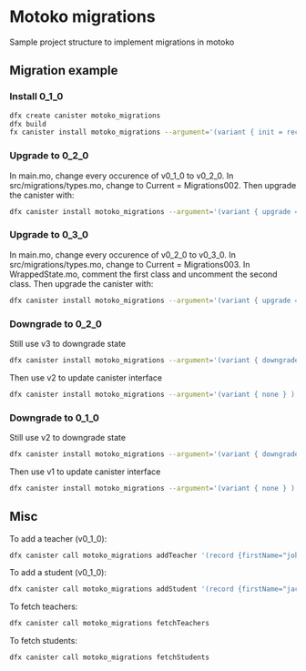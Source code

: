 # Motoko migrations

Sample project structure to implement migrations in motoko

## Migration example

### Install 0_1_0

```bash
dfx create canister motoko_migrations
dfx build
fx canister install motoko_migrations --argument='(variant { init = record { controller = principal "aaaaa-aa" } } )'
```

### Upgrade to 0_2_0

In main.mo, change every occurence of v0_1_0 to v0_2_0. In src/migrations/types.mo, change to Current = Migrations002. Then upgrade the canister with:

```bash
dfx canister install motoko_migrations --argument='(variant { upgrade = record { controllers = vec {} } } )' --mode=upgrade
```

### Upgrade to 0_3_0

In main.mo, change every occurence of v0_2_0 to v0_3_0. In src/migrations/types.mo, change to Current = Migrations003. In WrappedState.mo, comment the first class and uncomment the second class. Then upgrade the canister with:

```bash
dfx canister install motoko_migrations --argument='(variant { upgrade = record { controllers = vec {} ; schoolName="polytechnique"; } } )' --mode=upgrade
```

### Downgrade to 0_2_0

Still use v3 to downgrade state
```bash
dfx canister install motoko_migrations --argument='(variant { downgrade = record {} } )' --mode=upgrade --upgrade-unchanged
```
Then use v2 to update canister interface
```bash
dfx canister install motoko_migrations --argument='(variant { none } )'
```
### Downgrade to 0_1_0

Still use v2 to downgrade state
```bash
dfx canister install motoko_migrations --argument='(variant { downgrade = record { controller = "aaaaa-aa" } } )' --mode=upgrade --upgrade-unchanged
```
Then use v1 to update canister interface
```bash
dfx canister install motoko_migrations --argument='(variant { none } )' --mode=upgrade
```

## Misc

To add a teacher (v0_1_0):
```bash
dfx canister call motoko_migrations addTeacher '(record {firstName="john"; lastName="petrucci"; subject="guitar"})'
```

To add a student (v0_1_0):
```bash
dfx canister call motoko_migrations addStudent '(record {firstName="jack"; lastName="black"; speciality="singer"})'
```

To fetch teachers:
```bash
dfx canister call motoko_migrations fetchTeachers
```

To fetch students:
```bash
dfx canister call motoko_migrations fetchStudents
```